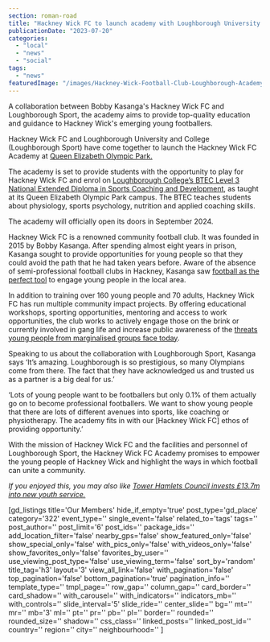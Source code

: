 ```yaml
---
section: roman-road
title: "Hackney Wick FC to launch academy with Loughborough University on Olympic Park"
publicationDate: "2023-07-20"
categories: 
  - "local"
  - "news"
  - "social"
tags: 
  - "news"
featuredImage: "/images/Hackney-Wick-Football-Club-Loughborough-Academy.jpg"
---
```


A collaboration between Bobby Kasanga's Hackney Wick FC and Loughborough Sport, the academy aims to provide top-quality education and guidance to Hackney Wick's emerging young footballers.

Hackney Wick FC and Loughborough University and College (Loughborough Sport) have come together to launch the Hackney Wick FC Academy at [Queen Elizabeth Olympic Park.](https://romanroadlondon.com/photos-the-orbit-queen-elizabeth-olympic-park/) 

The academy is set to provide students with the opportunity to play for Hackney Wick FC and enrol on [Loughborough College’s BTEC Level 3 National Extended Diploma in Sports Coaching and Development](https://www.loucoll.ac.uk/courses/btec-level-3-national-extended-diploma-in-sports-coaching-and-development), as taught at its Queen Elizabeth Olympic Park campus. The BTEC teaches students about physiology, sports psychology, nutrition and applied coaching skills. 

The academy will officially open its doors in September 2024. 

Hackney Wick FC is a renowned community football club. It was founded in 2015 by Bobby Kasanga. After spending almost eight years in prison, Kasanga sought to provide opportunities for young people so that they could avoid the path that he had taken years before. Aware of the absence of semi-professional football clubs in Hackney, Kasanga saw [football as the perfect tool](https://romanroadlondon.com/vicky-park-rangers-fc-female-football/) to engage young people in the local area. 

In addition to training over 160 young people and 70 adults, Hackney Wick FC has run multiple community impact projects. By offering educational workshops, sporting opportunities, mentoring and access to work opportunities, the club works to actively engage those on the brink or currently involved in gang life and increase public awareness of the [threats young people from marginalised groups face today](https://romanroadlondon.com/tower-hamlets-youngest-population-uk-borough/). 

Speaking to us about the collaboration with Loughborough Sport, Kasanga says ‘It’s amazing. Loughborough is so prestigious, so many Olympians come from there. The fact that they have acknowledged us and trusted us as a partner is a big deal for us.’ 

‘Lots of young people want to be footballers but only 0.1% of them actually go on to become professional footballers. We want to show young people that there are lots of different avenues into sports, like coaching or physiotherapy. The academy fits in with our \[Hackney Wick FC\] ethos of providing opportunity.’  

With the mission of Hackney Wick FC and the facilities and personnel of Loughborough Sport, the Hackney Wick FC Academy promises to empower the young people of Hackney Wick and highlight the ways in which football can unite a community.

_If you enjoyed this, you may also like [Tower Hamlets Council invests £13.7m into new youth service.](https://romanroadlondon.com/tower-hamlets-youth-service-launched-13-million-investment/)_

\[gd\_listings title='Our Members' hide\_if\_empty='true' post\_type='gd\_place' category='322' event\_type='' single\_event='false' related\_to='tags' tags='' post\_author='' post\_limit='6' post\_ids='' package\_ids='' add\_location\_filter='false' nearby\_gps='false' show\_featured\_only='false' show\_special\_only='false' with\_pics\_only='false' with\_videos\_only='false' show\_favorites\_only='false' favorites\_by\_user='' use\_viewing\_post\_type='false' use\_viewing\_term='false' sort\_by='random' title\_tag='h3' layout='3' view\_all\_link='false' with\_pagination='false' top\_pagination='false' bottom\_pagination='true' pagination\_info='' template\_type='' tmpl\_page='' row\_gap='' column\_gap='' card\_border='' card\_shadow='' with\_carousel='' with\_indicators='' indicators\_mb='' with\_controls='' slide\_interval='5' slide\_ride='' center\_slide='' bg='' mt='' mr='' mb='3' ml='' pt='' pr='' pb='' pl='' border='' rounded='' rounded\_size='' shadow='' css\_class='' linked\_posts='' linked\_post\_id='' country='' region='' city='' neighbourhood='' \]
